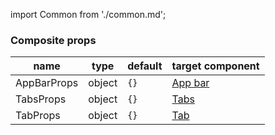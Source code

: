 import Common from './common.md';

<Common />

### Composite props
|name|type|default|target component|
|----|----|-------|----------------|
|AppBarProps|object|`{}`|[App bar](https://material-ui.com/api/app-bar/#appbar-api)|
|TabsProps|object|`{}`|[Tabs](https://material-ui.com/api/tabs/)|
|TabProps|object|`{}`|[Tab](https://material-ui.com/api/tab/)|
